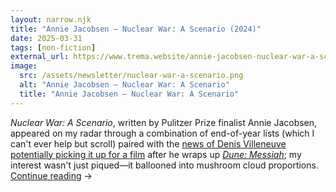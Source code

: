 ```yaml
---
layout: narrow.njk
title: "Annie Jacobsen – Nuclear War: A Scenario (2024)"
date: 2025-03-31
tags: [non-fiction]
external_url: https://www.trema.website/annie-jacobsen-nuclear-war-a-scenario/
image:
  src: /assets/newsletter/nuclear-war-a-scenario.png
  alt: "Annie Jacobsen – Nuclear War: A Scenario"
  title: "Annie Jacobsen – Nuclear War: A Scenario"
---
```


_Nuclear War: A Scenario_, written by Pulitzer Prize finalist Annie Jacobsen, appeared on my radar through a combination of end-of-year lists (which I can't ever help but scroll) paired with the [news of Denis Villeneuve potentially picking it up for a film](https://deadline.com/2024/04/nuclear-war-movie-denis-villeneuve-legendary-dune-part-two-bestselling-book-1235876114/?ref=trema.website) after he wraps up [_Dune: Messiah_](https://letterboxd.com/film/dune-part-three/?ref=trema.website "Dune: Messiah on Letterboxd"); my interest wasn't just piqued—it ballooned into mushroom cloud proportions. <a href="{{ external_url }}" title="Read my recommendation for The Alternatives by Caoilinn Hughes" rel="external" target="_blank">Continue reading</a> →